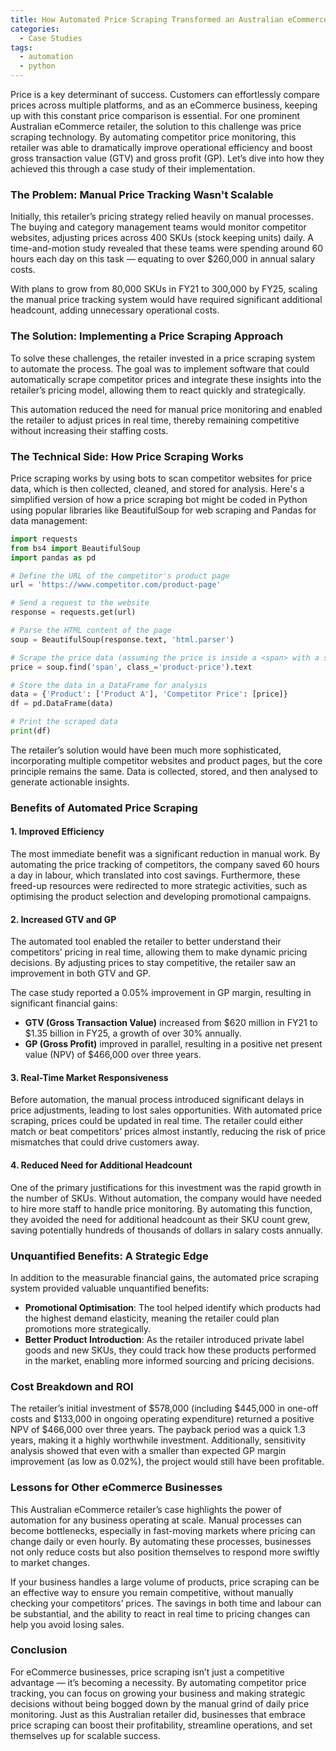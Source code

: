 ```yaml
---
title: How Automated Price Scraping Transformed an Australian eCommerce Retailer
categories:
  - Case Studies
tags:
  - automation
  - python
---
```

Price is a key determinant of success. Customers can effortlessly compare prices across multiple platforms, and as an eCommerce business, keeping up with this constant price comparison is essential. For one prominent Australian eCommerce retailer, the solution to this challenge was price scraping technology. By automating competitor price monitoring, this retailer was able to dramatically improve operational efficiency and boost gross transaction value (GTV) and gross profit (GP). Let’s dive into how they achieved this through a case study of their implementation.

### The Problem: Manual Price Tracking Wasn't Scalable

Initially, this retailer’s pricing strategy relied heavily on manual processes. The buying and category management teams would monitor competitor websites, adjusting prices across 400 SKUs (stock keeping units) daily. A time-and-motion study revealed that these teams were spending around 60 hours each day on this task — equating to over $260,000 in annual salary costs.

With plans to grow from 80,000 SKUs in FY21 to 300,000 by FY25, scaling the manual price tracking system would have required significant additional headcount, adding unnecessary operational costs.

### The Solution: Implementing a Price Scraping Approach

To solve these challenges, the retailer invested in a price scraping system to automate the process. The goal was to implement software that could automatically scrape competitor prices and integrate these insights into the retailer’s pricing model, allowing them to react quickly and strategically.

This automation reduced the need for manual price monitoring and enabled the retailer to adjust prices in real time, thereby remaining competitive without increasing their staffing costs.

### The Technical Side: How Price Scraping Works

Price scraping works by using bots to scan competitor websites for price data, which is then collected, cleaned, and stored for analysis. Here's a simplified version of how a price scraping bot might be coded in Python using popular libraries like BeautifulSoup for web scraping and Pandas for data management:

```python
import requests
from bs4 import BeautifulSoup
import pandas as pd

# Define the URL of the competitor's product page
url = 'https://www.competitor.com/product-page'

# Send a request to the website
response = requests.get(url)

# Parse the HTML content of the page
soup = BeautifulSoup(response.text, 'html.parser')

# Scrape the price data (assuming the price is inside a <span> with a specific class)
price = soup.find('span', class_='product-price').text

# Store the data in a DataFrame for analysis
data = {'Product': ['Product A'], 'Competitor Price': [price]}
df = pd.DataFrame(data)

# Print the scraped data
print(df)
```

The retailer’s solution would have been much more sophisticated, incorporating multiple competitor websites and product pages, but the core principle remains the same. Data is collected, stored, and then analysed to generate actionable insights.

### Benefits of Automated Price Scraping

#### 1. **Improved Efficiency**

The most immediate benefit was a significant reduction in manual work. By automating the price tracking of competitors, the company saved 60 hours a day in labour, which translated into cost savings. Furthermore, these freed-up resources were redirected to more strategic activities, such as optimising the product selection and developing promotional campaigns.

#### 2. **Increased GTV and GP**

The automated tool enabled the retailer to better understand their competitors’ pricing in real time, allowing them to make dynamic pricing decisions. By adjusting prices to stay competitive, the retailer saw an improvement in both GTV and GP.

The case study reported a 0.05% improvement in GP margin, resulting in significant financial gains:

- **GTV (Gross Transaction Value)** increased from $620 million in FY21 to $1.35 billion in FY25, a growth of over 30% annually.
- **GP (Gross Profit)** improved in parallel, resulting in a positive net present value (NPV) of $466,000 over three years.

#### 3. **Real-Time Market Responsiveness**

Before automation, the manual process introduced significant delays in price adjustments, leading to lost sales opportunities. With automated price scraping, prices could be updated in real time. The retailer could either match or beat competitors’ prices almost instantly, reducing the risk of price mismatches that could drive customers away.

#### 4. **Reduced Need for Additional Headcount**

One of the primary justifications for this investment was the rapid growth in the number of SKUs. Without automation, the company would have needed to hire more staff to handle price monitoring. By automating this function, they avoided the need for additional headcount as their SKU count grew, saving potentially hundreds of thousands of dollars in salary costs annually.

### Unquantified Benefits: A Strategic Edge

In addition to the measurable financial gains, the automated price scraping system provided valuable unquantified benefits:

- **Promotional Optimisation**: The tool helped identify which products had the highest demand elasticity, meaning the retailer could plan promotions more strategically.
- **Better Product Introduction**: As the retailer introduced private label goods and new SKUs, they could track how these products performed in the market, enabling more informed sourcing and pricing decisions.
  
### Cost Breakdown and ROI

The retailer’s initial investment of $578,000 (including $445,000 in one-off costs and $133,000 in ongoing operating expenditure) returned a positive NPV of $466,000 over three years. The payback period was a quick 1.3 years, making it a highly worthwhile investment. Additionally, sensitivity analysis showed that even with a smaller than expected GP margin improvement (as low as 0.02%), the project would still have been profitable.

### Lessons for Other eCommerce Businesses

This Australian eCommerce retailer’s case highlights the power of automation for any business operating at scale. Manual processes can become bottlenecks, especially in fast-moving markets where pricing can change daily or even hourly. By automating these processes, businesses not only reduce costs but also position themselves to respond more swiftly to market changes.

If your business handles a large volume of products, price scraping can be an effective way to ensure you remain competitive, without manually checking your competitors’ prices. The savings in both time and labour can be substantial, and the ability to react in real time to pricing changes can help you avoid losing sales.

### Conclusion
For eCommerce businesses, price scraping isn’t just a competitive advantage — it’s becoming a necessity. By automating competitor price tracking, you can focus on growing your business and making strategic decisions without being bogged down by the manual grind of daily price monitoring. Just as this Australian retailer did, businesses that embrace price scraping can boost their profitability, streamline operations, and set themselves up for scalable success.